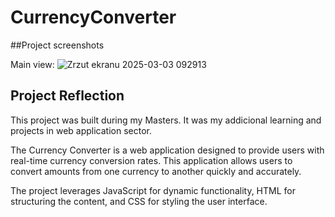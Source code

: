 # CurrencyConverter
##Project screenshots

Main view:
![Zrzut ekranu 2025-03-03 092913](https://github.com/user-attachments/assets/be1a4e2d-78c4-4062-a5fd-43ccef612648)

## Project Reflection

This project was built during my Masters. It was my addicional learning and projects in web application sector.

The Currency Converter is a web application designed to provide users with real-time currency conversion rates. This application allows users to convert amounts from one currency to another quickly and accurately. 

The project leverages JavaScript for dynamic functionality, HTML for structuring the content, and CSS for styling the user interface.
